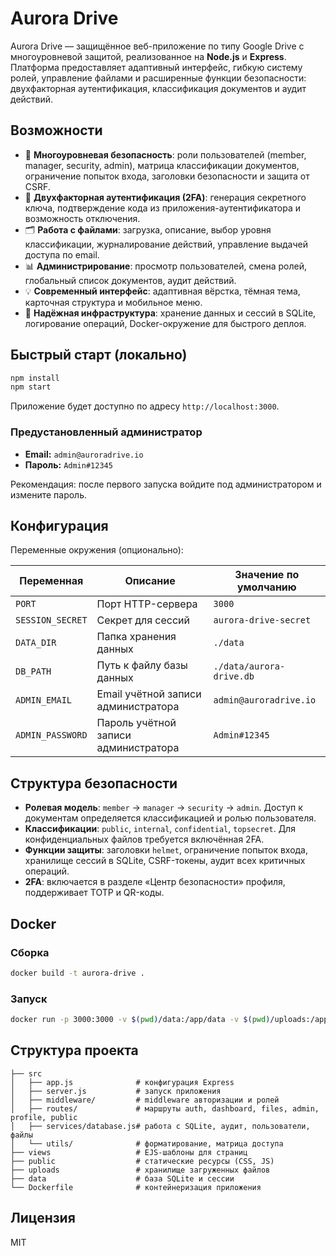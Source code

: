 # Aurora Drive

Aurora Drive — защищённое веб-приложение по типу Google Drive c многоуровневой защитой, реализованное на **Node.js** и **Express**. Платформа предоставляет адаптивный интерфейс, гибкую систему ролей, управление файлами и расширенные функции безопасности: двухфакторная аутентификация, классификация документов и аудит действий.

## Возможности

- 🔐 **Многоуровневая безопасность**: роли пользователей (member, manager, security, admin), матрица классификации документов, ограничение попыток входа, заголовки безопасности и защита от CSRF.
- 🔑 **Двухфакторная аутентификация (2FA)**: генерация секретного ключа, подтверждение кода из приложения-аутентификатора и возможность отключения.
- 🗂️ **Работа с файлами**: загрузка, описание, выбор уровня классификации, журналирование действий, управление выдачей доступа по email.
- 📊 **Администрирование**: просмотр пользователей, смена ролей, глобальный список документов, аудит действий.
- 💡 **Современный интерфейс**: адаптивная вёрстка, тёмная тема, карточная структура и мобильное меню.
- 🧱 **Надёжная инфраструктура**: хранение данных и сессий в SQLite, логирование операций, Docker-окружение для быстрого деплоя.

## Быстрый старт (локально)

```bash
npm install
npm start
```

Приложение будет доступно по адресу `http://localhost:3000`.

### Предустановленный администратор

- **Email:** `admin@auroradrive.io`
- **Пароль:** `Admin#12345`

Рекомендация: после первого запуска войдите под администратором и измените пароль.

## Конфигурация

Переменные окружения (опционально):

| Переменная           | Описание                                      | Значение по умолчанию       |
|----------------------|-----------------------------------------------|------------------------------|
| `PORT`               | Порт HTTP-сервера                             | `3000`                       |
| `SESSION_SECRET`     | Секрет для сессий                             | `aurora-drive-secret`        |
| `DATA_DIR`           | Папка хранения данных                         | `./data`                     |
| `DB_PATH`            | Путь к файлу базы данных                      | `./data/aurora-drive.db`     |
| `ADMIN_EMAIL`        | Email учётной записи администратора           | `admin@auroradrive.io`       |
| `ADMIN_PASSWORD`     | Пароль учётной записи администратора          | `Admin#12345`                |

## Структура безопасности

- **Ролевая модель**: `member` → `manager` → `security` → `admin`. Доступ к документам определяется классификацией и ролью пользователя.
- **Классификации**: `public`, `internal`, `confidential`, `topsecret`. Для конфиденциальных файлов требуется включённая 2FA.
- **Функции защиты**: заголовки `helmet`, ограничение попыток входа, хранилище сессий в SQLite, CSRF-токены, аудит всех критичных операций.
- **2FA**: включается в разделе «Центр безопасности» профиля, поддерживает TOTP и QR-коды.

## Docker

### Сборка

```bash
docker build -t aurora-drive .
```

### Запуск

```bash
docker run -p 3000:3000 -v $(pwd)/data:/app/data -v $(pwd)/uploads:/app/uploads aurora-drive
```

## Структура проекта

```
├── src
│   ├── app.js              # конфигурация Express
│   ├── server.js           # запуск приложения
│   ├── middleware/         # middleware авторизации и ролей
│   ├── routes/             # маршруты auth, dashboard, files, admin, profile, public
│   ├── services/database.js# работа с SQLite, аудит, пользователи, файлы
│   └── utils/              # форматирование, матрица доступа
├── views                   # EJS-шаблоны для страниц
├── public                  # статические ресурсы (CSS, JS)
├── uploads                 # хранилище загруженных файлов
├── data                    # база SQLite и сессии
└── Dockerfile              # контейнеризация приложения
```

## Лицензия

MIT
